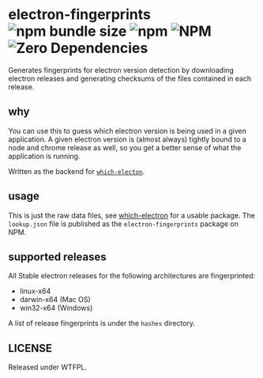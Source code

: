 # electron-fingerprints ![npm bundle size](https://img.shields.io/bundlephobia/minzip/electron-fingerprints) ![npm](https://img.shields.io/npm/v/electron-fingerprints) ![NPM](https://img.shields.io/npm/l/electron-fingerprints) ![Zero Dependencies](https://img.shields.io/badge/Dependencies-Zero-blue)

Generates fingerprints for electron version detection by downloading electron releases and generating checksums of the files contained in each release.

## why

You can use this to guess which electron version is being used in a given application. 
A given electron version is (almost always) tightly bound to a node and chrome release as well, so
you get a better sense of what the application is running.

Written as the backend for [`which-electon`][we].

## usage

This is just the raw data files, see [which-electron][we] for a usable package. The `lookup.json` file is published as the `electron-fingerprints` package on NPM.

## supported releases

All Stable electron releases for the following architectures are fingerprinted:

- linux-x64
- darwin-x64 (Mac OS)
- win32-x64 (Windows)

A list of release fingerprints is under the `hashes` directory.

## LICENSE

Released under WTFPL.

[we]: https://github.com/captn3m0/which-electron